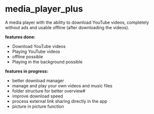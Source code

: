 # media_player_plus

A media player with the ability to download YouTube videos, completely without ads and usable offline (after downloading the videos).


**features done:**
- Download YouTube videos
- Playing YouTube videos
- offline possible
- Playing in the background possible


**features in progress:**
- better download manager
- manage and play your own videos and music files
- folder structure for better overview#
- improve download speed
- process external link sharing directly in the app
- picture in picture function
